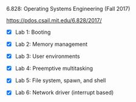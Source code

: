 6.828: Operating Systems Engineering (Fall 2017) 

https://pdos.csail.mit.edu/6.828/2017/

- [x] Lab 1: Booting

- [x] Lab 2: Memory management

- [x] Lab 3: User environments

- [x] Lab 4: Preemptive multitasking

- [x] Lab 5: File system, spawn, and shell
    
- [x] Lab 6: Network driver (interrupt based)
